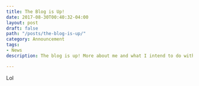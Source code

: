 ```yaml
---
title: The Blog is Up!
date: 2017-08-30T00:40:32-04:00
layout: post
draft: false
path: "/posts/the-blog-is-up/"
category: Announcement
tags:
- News
description: The blog is up! More about me and what I intend to do with this website.

---
```

Lol